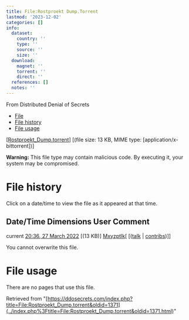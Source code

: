 ```yaml
---
title: File:Rostproekt Dump.Torrent
lastmod: '2023-12-02'
categories: []
info:
  dataset:
    country: ''
    type: ''
    source: ''
    size: ''
  download:
    magnet: ''
    torrent: ''
    direct: ''
  references: []
  notes: ''
---
```




From Distributed Denial of Secrets

- [File](./File:Rostproekt_Dump.torrent.html#file)
- [File history](./File:Rostproekt_Dump.torrent.html#filehistory)
- [File usage](./File:Rostproekt_Dump.torrent.html#filelinks)

[[Rostproekt_Dump.torrent](../images/3/3d/Rostproekt_Dump.torrent "Rostproekt Dump.torrent")]
‎[(file size: 13 KB, MIME type:
[application/x-bittorrent])]

**Warning:** This file type may contain malicious code. By executing it,
your system may be compromised.

# File history

Click on a date/time to view the file as it appeared at that time.

Date/Time Dimensions User Comment
---
current [20:36, 27 March 2022](../images/3/3d/Rostproekt_Dump.torrent) [(13 KB)] [Mxyzptlk](../index.php%3Ftitle=User:Mxyzptlk&action=edit&redlink=1.html "User:Mxyzptlk (page does not exist)")[ [([talk](../index.php%3Ftitle=User_talk:Mxyzptlk&action=edit&redlink=1.html "User talk:Mxyzptlk (page does not exist)") | [contribs](./Special:Contributions/Mxyzptlk.html "Special:Contributions/Mxyzptlk"))]]

You cannot overwrite this file.

# File usage

There are no pages that use this file.

Retrieved from
"[https://ddosecrets.com/index.php?title=File:Rostproekt_Dump.torrent&oldid=1371](../index.php%3Ftitle=File:Rostproekt_Dump.torrent&oldid=1371.html)"

